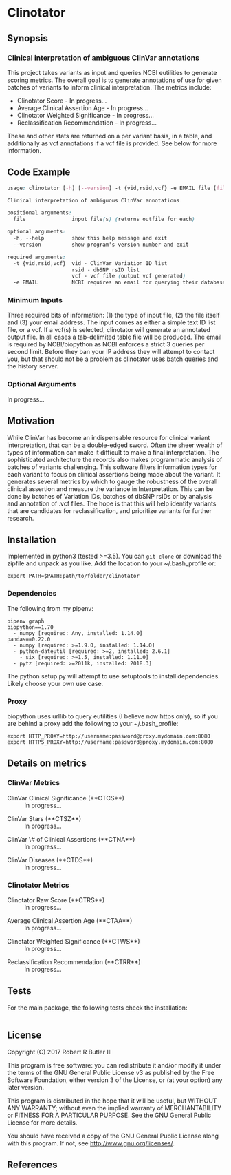 # Clinotator
## Synopsis

### Clinical interpretation of ambiguous ClinVar annotations

This project takes variants as input and queries NCBI eutilities to generate scoring metrics. The overall goal is to generate annotations of use for given batches of variants to inform clinical interpretation. The metrics include:

*	Clinotator Score -  In progress...
*	Average Clinical Assertion Age -  In progress...
*	Clinotator Weighted Significance -  In progress...
*	Reclassification Recommendation -  In progress...

These and other stats are returned on a per variant basis, in a table, and additionally as vcf annotations if a vcf file is provided. See below for more information. 

## Code Example

```css
usage: clinotator [-h] [--version] -t {vid,rsid,vcf} -e EMAIL file [file  In progress...]

Clinical interpretation of ambiguous ClinVar annotations

positional arguments:
  file               input file(s) (returns outfile for each)

optional arguments:
  -h, --help         show this help message and exit
  --version          show program's version number and exit

required arguments:
  -t {vid,rsid,vcf}  vid - ClinVar Variation ID list
                     rsid - dbSNP rsID list
                     vcf - vcf file (output vcf generated)
  -e EMAIL           NCBI requires an email for querying their databases
```

### Minimum Inputs

Three required bits of information: (1) the type of input file, (2) the file itself and (3) your email address. The input comes as either a simple text ID list file, or a vcf. If a vcf(s) is selected, clinotator will generate an annotated output file. In all cases a tab-delimited table file will be produced. The email is required by NCBI/biopython as NCBI enforces a strict 3 queries per second limit. Before they ban your IP address they will attempt to contact you, but that should not be a problem as clinotator uses batch queries and the history server.

### Optional Arguments

In progress...

## Motivation

While ClinVar has become an indispensable resource for clinical variant interpretation, that can be a double-edged sword. Often the sheer wealth of types of information can make it difficult to make a final interpretation. The sophisticated architecture the records also makes programmatic analysis of batches of variants challenging. This software filters information types for each variant to focus on clinical assertions being made about the variant. It generates several metrics by which to gauge the robustness of the overall clinical assertion and measure the variance in Interpretation. This can be done by batches of Variation IDs, batches of dbSNP rsIDs or by analysis and annotation of .vcf files. The hope is that this will help identify variants that are candidates for reclassification, and prioritize variants for further research.

## Installation

Implemented in python3 (tested >=3.5). You can `git clone` or download the zipfile and unpack as you like. Add the location to your ~/.bash_profile or:

```
export PATH=$PATH:path/to/folder/clinotator
``` 

### Dependencies

The following from my pipenv:

```
pipenv graph
biopython==1.70
  - numpy [required: Any, installed: 1.14.0]
pandas==0.22.0
  - numpy [required: >=1.9.0, installed: 1.14.0]
  - python-dateutil [required: >=2, installed: 2.6.1]
    - six [required: >=1.5, installed: 1.11.0]
  - pytz [required: >=2011k, installed: 2018.3]
```

The python setup.py will attempt to use setuptools to install dependencies. Likely choose your own use case.

### Proxy

biopython uses urllib to query eutilities (I believe now https only), so if you are behind a proxy add the following to your ~/.bash_profile:

```
export HTTP_PROXY=http://username:password@proxy.mydomain.com:8080
export HTTPS_PROXY=http://username:password@proxy.mydomain.com:8080
```

## Details on metrics

### ClinVar Metrics

<dl>
	<dt>ClinVar Clinical Significance (**CTCS**)</dt>
	<dd>In progress...</dd>
</dl>
<dl>
	<dt>ClinVar Stars (**CTSZ**)</dt>
	<dd>In progress...</dd>
</dl>
<dl>
	<dt>ClinVar \# of Clinical Assertions (**CTNA**)</dt>
	<dd>In progress...</dd>
</dl>
<dl>
	<dt>ClinVar Diseases (**CTDS**)</dt>
	<dd>In progress...</dd>
</dl>

### Clinotator Metrics

<dl>
	<dt>Clinotator Raw Score (**CTRS**)</dt>
	<dd>In progress...</dd>
</dl>
<dl>
	<dt>Average Clinical Assertion Age (**CTAA**)</dt>
	<dd>In progress...</dd>
</dl>
<dl>
	<dt>Clinotator Weighted Significance (**CTWS**)</dt>
	<dd>In progress...</dd>
</dl>
<dl>
	<dt>Reclassification Recommendation (**CTRR**)</dt>
	<dd>In progress...</dd>
</dl>

## Tests

For the main package, the following tests check the installation:

```
```

## License

Copyright (C) 2017  Robert R Butler III

This program is free software: you can redistribute it and/or modify
it under the terms of the GNU General Public License v3 as published by
the Free Software Foundation, either version 3 of the License, or
(at your option) any later version.

This program is distributed in the hope that it will be useful,
but WITHOUT ANY WARRANTY; without even the implied warranty of
MERCHANTABILITY or FITNESS FOR A PARTICULAR PURPOSE.  See the
GNU General Public License for more details.

You should have received a copy of the GNU General Public License
along with this program. If not, see <http://www.gnu.org/licenses/>.

## References


